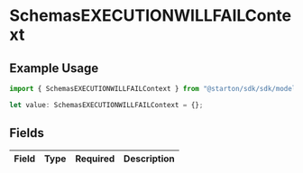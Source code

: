 # SchemasEXECUTIONWILLFAILContext

## Example Usage

```typescript
import { SchemasEXECUTIONWILLFAILContext } from "@starton/sdk/sdk/models/errors";

let value: SchemasEXECUTIONWILLFAILContext = {};
```

## Fields

| Field       | Type        | Required    | Description |
| ----------- | ----------- | ----------- | ----------- |